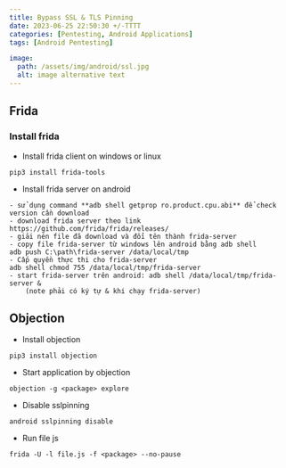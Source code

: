 ```yaml
---
title: Bypass SSL & TLS Pinning 
date: 2023-06-25 22:50:30 +/-TTTT
categories: [Pentesting, Android Applications]
tags: [Android Pentesting] 

image:
  path: /assets/img/android/ssl.jpg
  alt: image alternative text
---
```

## Frida
### Install frida 
- Install frida client on windows or linux
```shell
pip3 install frida-tools
```
- Install frida server on android

```shell
- sử dụng command **adb shell getprop ro.product.cpu.abi** để check version cần download
- download frida server theo link https://github.com/frida/frida/releases/
- giải nén file đã download và đổi tên thành frida-server
- copy file frida-server từ windows lên android bằng adb shell
adb push C:\path\frida-server /data/local/tmp
- Cấp quyền thực thi cho frida-server 
adb shell chmod 755 /data/local/tmp/frida-server
- start frida-server trên android: adb shell /data/local/tmp/frida-server &
    (note phải có ký tự & khi chạy frida-server)
```

## Objection
- Install objection
```shell
pip3 install objection
```
- Start application by objection
```shell
objection -g <package> explore
```
- Disable sslpinning
```shell
android sslpinning disable
```
- Run file js
```shell
frida -U -l file.js -f <package> --no-pause
```
